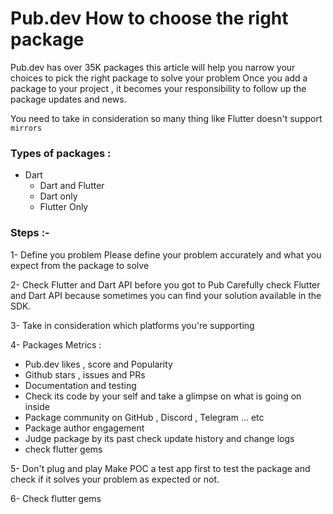 # Pub.dev How to choose the right package
Pub.dev has over 35K packages this article will help you narrow your choices to pick the right package to solve your problem
Once you add a package  to your project , it becomes your responsibility to follow up the package updates and news.

You need to take in consideration so many thing like Flutter doesn't support `mirrors`
### Types of packages :
- Dart  
	- Dart and Flutter
	- Dart only 
	- Flutter Only 

### Steps :-
1- Define you problem 
Please define your problem accurately and what you expect from the package to solve 

2- Check Flutter and Dart API before you got to Pub
Carefully check Flutter and Dart API  because sometimes you can find your solution available in the SDK.

3- Take in consideration which platforms you're supporting 

4- Packages Metrics :
 - Pub.dev likes , score and Popularity
 - Github stars , issues and PRs
 - Documentation and testing
 - Check its code by your self and take a glimpse on what is going on inside
 - Package community on GitHub , Discord , Telegram ... etc
 - Package author engagement 
 - Judge package by its past check update history and change logs
 - check flutter gems

5- Don't plug and play 
Make POC a test app first to test the package  and check if it solves your problem as expected or not. 

6- Check flutter gems